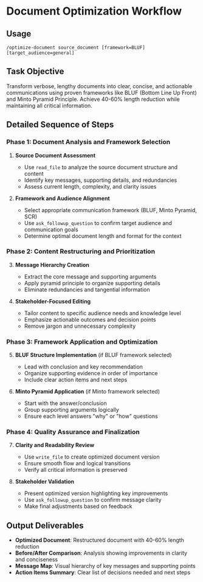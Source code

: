 # Document Optimization Workflow

## Usage
`/optimize-document source_document [framework=BLUF] [target_audience=general]`

## Task Objective
Transform verbose, lengthy documents into clear, concise, and actionable communications using proven frameworks like BLUF (Bottom Line Up Front) and Minto Pyramid Principle. Achieve 40-60% length reduction while maintaining all critical information.

## Detailed Sequence of Steps

### Phase 1: Document Analysis and Framework Selection
1. **Source Document Assessment**
   - Use `read_file` to analyze the source document structure and content
   - Identify key messages, supporting details, and redundancies
   - Assess current length, complexity, and clarity issues

2. **Framework and Audience Alignment**
   - Select appropriate communication framework (BLUF, Minto Pyramid, SCR)
   - Use `ask_followup_question` to confirm target audience and communication goals
   - Determine optimal document length and format for the context

### Phase 2: Content Restructuring and Prioritization
3. **Message Hierarchy Creation**
   - Extract the core message and supporting arguments
   - Apply pyramid principle to organize supporting details
   - Eliminate redundancies and tangential information

4. **Stakeholder-Focused Editing**
   - Tailor content to specific audience needs and knowledge level
   - Emphasize actionable outcomes and decision points
   - Remove jargon and unnecessary complexity

### Phase 3: Framework Application and Optimization
5. **BLUF Structure Implementation** (if BLUF framework selected)
   - Lead with conclusion and key recommendation
   - Organize supporting evidence in order of importance
   - Include clear action items and next steps

6. **Minto Pyramid Application** (if Minto framework selected)
   - Start with the answer/conclusion
   - Group supporting arguments logically
   - Ensure each level answers "why" or "how" questions

### Phase 4: Quality Assurance and Finalization
7. **Clarity and Readability Review**
   - Use `write_file` to create optimized document version
   - Ensure smooth flow and logical transitions
   - Verify all critical information is preserved

8. **Stakeholder Validation**
   - Present optimized version highlighting key improvements
   - Use `ask_followup_question` to confirm message clarity
   - Make final adjustments based on feedback

## Output Deliverables
- **Optimized Document**: Restructured document with 40-60% length reduction
- **Before/After Comparison**: Analysis showing improvements in clarity and conciseness
- **Message Map**: Visual hierarchy of key messages and supporting points
- **Action Items Summary**: Clear list of decisions needed and next steps